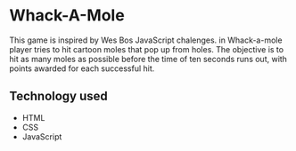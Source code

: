 # Whack-A-Mole
This game is inspired by Wes Bos JavaScript chalenges. in Whack-a-mole player tries to hit cartoon moles that pop up from holes. The objective is to hit as many moles as possible before the time of ten seconds runs out, with points awarded for each successful hit.

## Technology used

* HTML
* CSS
* JavaScript